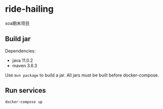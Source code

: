# ride-hailing
soa期末项目

## Build jar
Dependencies:
- java 11.0.2
- maven 3.6.3

Use `mvn package` to build a jar.
All jars must be built before docker-compose.


## Run services
```
docker-compose up
```
